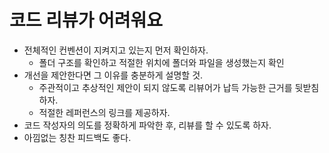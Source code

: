 # 코드 리뷰가 어려워요

* 전체적인 컨벤션이 지켜지고 있는지 먼저 확인하자.
  * 폴더 구조를 확인하고 적절한 위치에 폴더와 파일을 생성했는지 확인
* 개선을 제안한다면 그 이유를 충분하게 설명할 것.
  * 주관적이고 추상적인 제안이 되지 않도록 리뷰어가 납득 가능한 근거를 뒷받침 하자.
  * 적절한 레퍼런스의 링크를 제공하자.
* 코드 작성자의 의도를 정확하게 파악한 후, 리뷰를 할 수 있도록 하자.
* 아낌없는 칭찬 피드백도 좋다.
